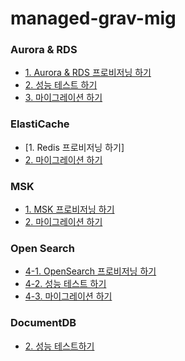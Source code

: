 # managed-grav-mig

### Aurora & RDS ###

* [1. Aurora & RDS 프로비저닝 하기](https://github.com/gnosia93/managed-grv-mig/blob/main/tutorial/1.rds-provision.md)
* [2. 성능 테스트 하기](https://github.com/gnosia93/database-on-grv/blob/main/tutorial/2.rds-perf.md)
* [3. 마이그레이션 하기](https://github.com/gnosia93/database-on-grv/blob/main/tutorial/3.rds-mig.md)



### ElastiCache ###
* [1. Redis 프로비저닝 하기]
* [2. 마이그레이션 하기](https://github.com/gnosia93/database-on-grv/blob/main/tutorial/1.redis-mig.md)


### MSK  ###

* [1. MSK 프로비저닝 하기](https://github.com/gnosia93/database-on-grv/blob/main/tutorial/1.msk-provision.md)
* [2. 마이그레이션 하기](https://github.com/gnosia93/database-on-grv/blob/main/tutorial/2.msk-mig.md)


### Open Search ###

* [4-1. OpenSearch 프로비저닝 하기](https://github.com/gnosia93/managed-grv-mig/blob/main/tutorial/1.opensearch-provision.md)
* [4-2. 성능 테스트 하기](https://github.com/gnosia93/database-on-grv/blob/main/tutorial/2.opensearch-perf.md)
* [4-3. 마이그레이션 하기](https://github.com/gnosia93/database-on-grv/blob/main/tutorial/3.opensearch-mig.md)

### DocumentDB ###

* [2. 성능 테스트하기]()
